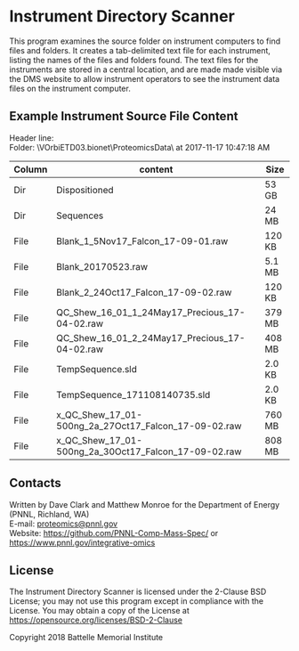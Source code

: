 # Instrument Directory Scanner

This program examines the source folder on instrument computers to find files and folders.
It creates a tab-delimited text file for each instrument, listing the names of the files and folders found.
The text files for the instruments are stored in a central location, and are made
made visible via the DMS website to allow instrument operators to see the
instrument data files on the instrument computer.

## Example Instrument Source File Content

Header line:\
Folder: \\VOrbiETD03.bionet\ProteomicsData\ at 2017-11-17 10:47:18 AM

| Column   | content     | Size          | 
|----------|-------------|---------------|
| Dir      | Dispositioned | 53 GB |
| Dir      | Sequences | 24 MB |
| File     | Blank_1_5Nov17_Falcon_17-09-01.raw | 120 KB |
| File     | Blank_20170523.raw | 5.1 MB |
| File     | Blank_2_24Oct17_Falcon_17-09-02.raw | 120 KB |
| File     | QC_Shew_16_01_1_24May17_Precious_17-04-02.raw | 379 MB |
| File     | QC_Shew_16_01_2_24May17_Precious_17-04-02.raw | 408 MB |
| File     | TempSequence.sld | 2.0 KB |
| File     | TempSequence_171108140735.sld | 2.0 KB |
| File     | x_QC_Shew_17_01-500ng_2a_27Oct17_Falcon_17-09-02.raw | 760 MB |
| File     | x_QC_Shew_17_01-500ng_2a_30Oct17_Falcon_17-09-02.raw | 808 MB |

## Contacts

Written by Dave Clark and Matthew Monroe for the Department of Energy (PNNL, Richland, WA) \
E-mail: proteomics@pnnl.gov \
Website: https://github.com/PNNL-Comp-Mass-Spec/ or https://www.pnnl.gov/integrative-omics

## License

The Instrument Directory Scanner is licensed under the 2-Clause BSD License; 
you may not use this program except in compliance with the License.
You may obtain a copy of the License at https://opensource.org/licenses/BSD-2-Clause

Copyright 2018 Battelle Memorial Institute
